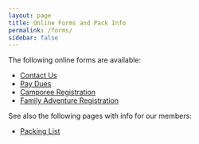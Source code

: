 ```yaml
---
layout: page
title: Online Forms and Pack Info
permalink: /forms/
sidebar: false
---
```


The following online forms are available:

- [Contact Us](/about/)
- [Pay Dues](/forms/dues/)
- [Camporee Registration](/forms/camporee/)
- [Family Adventure Registration](/forms/familyadventure/)

See also the following pages with info for our members:

- [Packing List](/forms/packinglist/)
